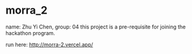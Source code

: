 # morra_2
name: Zhu Yi Chen, group: 04
this project is a pre-requisite for joining the hackathon program.

run here: http://morra-2.vercel.app/
